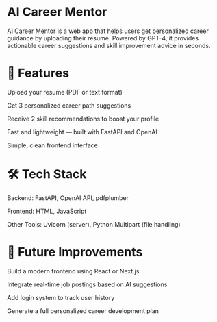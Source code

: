 # **AI Career Mentor**

AI Career Mentor is a web app that helps users get personalized career guidance by uploading their resume.
Powered by GPT-4, it provides actionable career suggestions and skill improvement advice in seconds.

# **🌟 Features**

Upload your resume (PDF or text format)

Get 3 personalized career path suggestions

Receive 2 skill recommendations to boost your profile

Fast and lightweight — built with FastAPI and OpenAI

Simple, clean frontend interface

# **🛠️ Tech Stack**

Backend: FastAPI, OpenAI API, pdfplumber

Frontend: HTML, JavaScript

Other Tools: Uvicorn (server), Python Multipart (file handling)

# **🎯 Future Improvements**

Build a modern frontend using React or Next.js

Integrate real-time job postings based on AI suggestions

Add login system to track user history

Generate a full personalized career development plan
